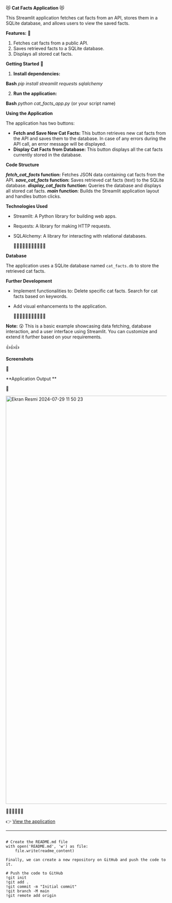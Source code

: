 😻 **Cat Facts Application** 😻

This Streamlit application fetches cat facts from an API, stores them in a SQLite database, and allows users to view the saved facts.

**Features:**
:arrow_down_small:
1. Fetches cat facts from a public API.
2. Saves retrieved facts to a SQLite database.
3. Displays all stored cat facts.

****Getting Started****
:arrow_down_small:
1. **Install dependencies:**

 **Bash**
 _pip install streamlit requests sqlalchemy_

2. **Run the application:**

**Bash**
_python cat_facts_app.py_ (or your script name)


****Using the Application****

The application has two buttons:

* **Fetch and Save New Cat Facts:** This button retrieves new cat facts from the API and saves them to the database. In case of any errors during the API call, an error message will be displayed.
* **Display Cat Facts from Database:** This button displays all the cat facts currently stored in the database.

**Code Structure**


**_fetch_cat_facts_ function:** Fetches JSON data containing cat facts from the API.
**_save_cat_facts_ function:** Saves retrieved cat facts (text) to the SQLite database.
**_display_cat_facts_ function:** Queries the database and displays all stored cat facts.
**_main_ function**: Builds the Streamlit application layout and handles button clicks.

**Technologies Used**

* Streamlit: A Python library for building web apps.
* Requests: A library for making HTTP requests.
* SQLAlchemy: A library for interacting with relational databases.

  🤖🤖🤖🤖🤖🤖🤖🤖🤖🤖🤖


**Database**

The application uses a SQLite database named `cat_facts.db` to store the retrieved cat facts.

**Further Development**

* Implement functionalities to:
Delete specific cat facts.
Search for cat facts based on keywords.
* Add visual enhancements to the application.

  👾👾👾👾👾👾👾👾👾👾👾

**Note:**
:astonished:
This is a basic example showcasing data fetching, database interaction, and a user interface using Streamlit. You can customize and extend it further based on your requirements.

:+1::+1::+1:

**Screenshots**

:camera_flash:


**Application Output **

👀

<img width="1278" alt="Ekran Resmi 2024-07-29 11 50 23" src="https://github.com/user-attachments/assets/0a3cf18c-61fb-43d6-9a28-817a905df014">

🫲🏻👨🏼🫱🏻

:point_right: [View the application](http://localhost:8501/)

****
```

# Create the README.md file
with open('README.md', 'w') as file:
    file.write(readme_content)

Finally, we can create a new repository on GitHub and push the code to it.

# Push the code to GitHub
!git init
!git add .
!git commit -m "Initial commit"
!git branch -M main
!git remote add origin

